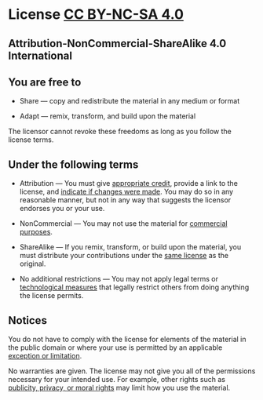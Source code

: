# License [CC BY-NC-SA 4.0](https://creativecommons.org/licenses/by-nc-sa/4.0/)

## Attribution-NonCommercial-ShareAlike 4.0 International


## You are free to

* Share — copy and redistribute the material in any medium or format

* Adapt — remix, transform, and build upon the material

The licensor cannot revoke these freedoms as long as you follow the license terms.

## Under the following terms

* Attribution — You must give [appropriate credit](https://wiki.creativecommons.org/wiki/License_Versions#Detailed_attribution_comparison_chart), provide a link to the license, and [indicate if changes were made](https://wiki.creativecommons.org/License_Versions#Modifications_and_adaptations_must_be_marked_as_such). You may do so in any reasonable manner, but not in any way that suggests the licensor endorses you or your use.

* NonCommercial — You may not use the material for [commercial purposes](https://creativecommons.org/faq/#does-my-use-violate-the-noncommercial-clause-of-the-licenses).

* ShareAlike — If you remix, transform, or build upon the material, you must distribute your contributions under the [same license](https://wiki.creativecommons.org/FAQ#If_I_derive_or_adapt_material_offered_under_a_Creative_Commons_license.2C_which_CC_license.28s.29_can_I_use.3F) as the original.

* No additional restrictions — You may not apply legal terms or [technological measures](https://wiki.creativecommons.org/License_Versions#Application_of_effective_technological_measures_by_users_of_CC-licensed_works_prohibited) that legally restrict others from doing anything the license permits.

## Notices

You do not have to comply with the license for elements of the material in the public domain or where your use is permitted by an applicable [exception or limitation](https://wiki.creativecommons.org/Frequently_Asked_Questions#Do_Creative_Commons_licenses_affect_exceptions_and_limitations_to_copyright.2C_such_as_fair_dealing_and_fair_use.3F). 

No warranties are given. The license may not give you all of the permissions necessary for your intended use. For example, other rights such as [publicity, privacy, or moral rights](https://wiki.creativecommons.org/Considerations_for_licensors_and_licensees) may limit how you use the material. 
